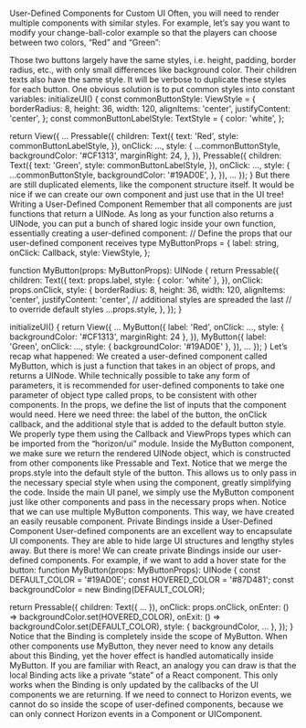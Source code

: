User-Defined Components for Custom UI
Often, you will need to render multiple components with similar styles. For example, let’s say you want to modify your change-ball-color example so that the players can choose between two colors, “Red” and “Green”:

Those two buttons largely have the same styles, i.e. height, padding, border radius, etc., with only small differences like background color. Their children texts also have the same style. It will be verbose to duplicate these styles for each button.
One obvious solution is to put common styles into constant variables:
initializeUI() {
  const commonButtonStyle: ViewStyle = {
    borderRadius: 8,
    height: 36,
    width: 120,
    alignItems: 'center',
    justifyContent: 'center',
  };
  const commonButtonLabelStyle: TextStyle = {
    color: 'white',
  };

  return View({
    ...
          Pressable({
            children: Text({
              text: 'Red',
              style: commonButtonLabelStyle,
            }),
            onClick: ...,
            style: {
              ...commonButtonStyle,
              backgroundColor: '#CF1313',
              marginRight: 24,
            },
          }),
          Pressable({
            children: Text({
              text: 'Green',
              style: commonButtonLabelStyle,
            }),
            onClick: ...,
            style: {
              ...commonButtonStyle,
              backgroundColor: '#19AD0E',
            },
          }),
    ...
  });
}
But there are still duplicated elements, like the component structure itself. It would be nice if we can create our own component and just use that in the UI tree!
Writing a User-Defined Component
Remember that all components are just functions that return a UINode. As long as your function also returns a UINode, you can put a bunch of shared logic inside your own function, essentially creating a user-defined component:
// Define the props that our user-defined component receives
type MyButtonProps = {
  label: string,
  onClick: Callback,
  style: ViewStyle,
};

function MyButton(props: MyButtonProps): UINode {
  return Pressable({
    children: Text({
      text: props.label,
      style: { color: 'white' },
    }),
    onClick: props.onClick,
    style: {
      borderRadius: 8,
      height: 36,
      width: 120,
      alignItems: 'center',
      justifyContent: 'center',
      // additional styles are spreaded the last
      // to override default styles
      ...props.style,
    },
  });
}

initializeUI() {
  return View({
    ...
          MyButton({
            label: 'Red',
            onClick: ...,
            style: { backgroundColor: '#CF1313', marginRight: 24 },
          }),
          MyButton({
            label: 'Green',
            onClick: ...,
            style: { backgroundColor: '#19AD0E' },
          }),
    ...
  });
}
Let’s recap what happened:
We created a user-defined component called MyButton, which is just a function that takes in an object of props, and returns a UINode. While technically possible to take any form of parameters, it is recommended for user-defined components to take one parameter of object type called props, to be consistent with other components.
In the props, we define the list of inputs that the component would need. Here we need three: the label of the button, the onClick callback, and the additional style that is added to the default button style. We properly type them using the Callback and ViewProps types which can be imported from the “horizon/ui” module.
Inside the MyButton component, we make sure we return the rendered UINode object, which is constructed from other components like Pressable and Text. Notice that we merge the props.style into the default style of the button. This allows us to only pass in the necessary special style when using the component, greatly simplifying the code.
Inside the main UI panel, we simply use the MyButton component just like other components and pass in the necessary props when. Notice that we can use multiple MyButton components. This way, we have created an easily reusable component.
Private Bindings inside a User-Defined Component
User-defined components are an excellent way to encapsulate UI components. They are able to hide large UI structures and lengthy styles away.
But there is more! We can create private Bindings inside our user-defined components. For example, if we want to add a hover state for the button:
function MyButton(props: MyButtonProps): UINode {
  const DEFAULT_COLOR = '#19AD0E';
  const HOVERED_COLOR = '#87D481';
  const backgroundColor = new Binding<string>(DEFAULT_COLOR);

  return Pressable({
    children: Text({ ... }),
    onClick: props.onClick,
    onEnter: () => backgroundColor.set(HOVERED_COLOR),
    onExit: () => backgroundColor.set(DEFAULT_COLOR),
    style: { backgroundColor, ... },
  });
}
Notice that the Binding is completely inside the scope of MyButton. When other components use MyButton, they never need to know any details about this Binding, yet the hover effect is handled automatically inside MyButton. If you are familiar with React, an analogy you can draw is that the local Binding acts like a private “state” of a React component.
This only works when the Binding is only updated by the callbacks of the UI components we are returning. If we need to connect to Horizon events, we cannot do so inside the scope of user-defined components, because we can only connect Horizon events in a Component or UIComponent.
